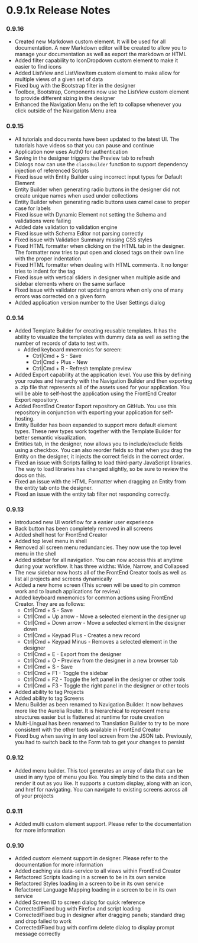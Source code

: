 # 0.9.1x Release Notes

### 0.9.16

- Created new Markdown custom element. It will be used for all documentation. A new Markdown editor will be created to allow you to manage your documentation as well as export the markdown or HTML
- Added filter capability to IconDropdown custom element to make it easier to find icons
- Added ListView and ListViewItem custom element to make allow for multiple views of a given set of data
- Fixed bug with the Bootstrap filter in the designer
- Toolbox, Bootstrap, Components now use the ListView custom element to provide different sizing in the designer
- Enhanced the Navigation Menu on the left to collapse whenever you click outside of the Navigation Menu area

### 0.9.15

- All tutorials and documents have been updated to the latest UI. The tutorials have videos so that you can pause and continue
- Application now uses Auth0 for authentication
- Saving in the designer triggers the Preview tab to refresh
- Dialogs now can use the `classBuilder` function to support dependency injection of referenced Scripts
- Fixed issue with Entity Builder using incorrect input types for Default Element 
- Entity Builder when generating radio buttons in the designer did not create unique names when used under collections
- Entity Builder when generating radio buttons uses camel case to proper case for labels
- Fixed issue with Dynamic Element not setting the Schema and validations were failing
- Added date validation to validation engine
- Fixed issue with Schema Editor not parsing correctly
- Fixed issue with Validation Summary missing CSS styles
- Fixed HTML formatter when clicking on the HTML tab in the designer. The formatter now tries to put open and closed tags on their own line with the proper indentation
- Fixed HTML formatter when dealing with HTML comments. It no longer tries to indent for the tag
- Fixed issue with vertical sliders in designer when multiple aside and sidebar elements where on the same surface
- Fixed issue with validator not updating errors when only one of many errors was corrected on a given form
- Added application version number to the User Settings dialog

### 0.9.14

- Added Template Builder for creating reusable templates. It has the ability to visualize the templates with dummy data as well as setting the number of records of data to test with.
  - Added keyboard mnemonics for screen:
    - Ctrl|Cmd + S - Save
    - Ctrl|Cmd + Plus - New
    - Ctrl|Cmd + R - Refresh template preview
- Added Export capability at the application level. You use this by defining your routes and hierarchy with the Navigation Builder and then exporting a .zip file that represents all of the assets used for your application. You will be able to self-host the application using the FrontEnd Creator Export repository.
- Added FrontEnd Creator Export repository on GitHub. You use this repository in conjunction with exporting your application for self-hosting.
- Entity Builder has been expanded to support more default element types. These new types work together with the Template Builder for better semantic visualization. 
- Entities tab, in the designer, now allows you to include/exclude fields using a checkbox. You can also reorder fields so that when you drag the Entity on the designer, it injects the correct fields in the correct order.
- Fixed an issue with Scripts failing to load third-party JavaScript libraries. The way to load libraries has changed slightly, so be sure to review the docs on this.
- Fixed an issue with the HTML Formatter when dragging an Entity from the entity tab onto the designer.
- Fixed an issue with the entity tab filter not responding correctly.

### 0.9.13

- Introduced new UI workflow for a easier user experience
- Back button has been completely removed in all screens
- Added shell host for FrontEnd Creator
- Added top level menu in shell
- Removed all screen menu redundancies. They now use the top level menu in the shell
- Added sidebar for all navigation. You can now access this at anytime during your workflow. It has three widths: Wide, Narrow, and Collapsed
- The new sidebar now hosts all of the FrontEnd Creator tools as well as list all projects and screens dynamically
- Added a new home screen (This screen will be used to pin common work and to launch applications for review)
- Added keyboard mnemonics for common actions using FrontEnd Creator. They are as follows:
  - Ctrl|Cmd + S - Save
  - Ctrl|Cmd + Up arrow - Move a selected element in the designer up
  - Ctrl|Cmd + Down arrow - Move a selected element in the designer down
  - Ctrl|Cmd + Keypad Plus - Creates a new record
  - Ctrl|Cmd + Keypad Minus - Removes a selected element in the designer
  - Ctrl|Cmd + E - Export from the designer
  - Ctrl|Cmd + O - Preview from the designer in a new browser tab
  - Ctrl|Cmd + S - Save
  - Ctrl|Cmd + F1 - Toggle the sidebar
  - Ctrl|Cmd + F2 - Toggle the left panel in the designer or other tools
  - Ctrl|Cmd + F3 - Toggle the right panel in the designer or other tools
- Added ability to tag Projects
- Added ability to tag Screens
- Menu Builder as been renamed to Navigation Builder. It now behaves more like the Aurelia Router. It is hierarchical to represent menu structures easier but is flattened at runtime for route creation
- Multi-Lingual has been renamed to Translation Builder to try to be more consistent with the other tools available in FrontEnd Creator
- Fixed bug when saving in any tool screen from the JSON tab. Previously, you had to switch back to the Form tab to get your changes to persist

### 0.9.12

- Added menu builder. This tool generates an array of data that can be used in any type of menu you like. You simply bind to the data and then render it out as you like. It supports a custom display, along with an icon, and href for navigating. You can navigate to existing screens across all of your projects

### 0.9.11

- Added multi custom element support. Please refer to the documentation for more information

### 0.9.10

- Added custom element support in designer. Please refer to the documentation for more information
- Added caching via data-service to all views within FrontEnd Creator
- Refactored Scripts loading in a screen to be in its own service
- Refactored Styles loading in a screen to be in its own service
- Refactored Language Mapping loading in a screen to be in its own service
- Added Screen ID to screen dialog for quick reference
- Corrected/Fixed bug with Firefox and script loading
- Corrected/Fixed bug in designer after dragging panels; standard drag and drop failed to work
- Corrected/Fixed bug with confirm delete dialog to display prompt message correctly